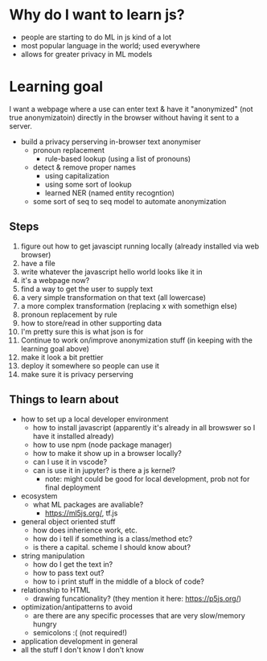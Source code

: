 # Why do I want to learn js?

* people are starting to do ML in js kind of a lot
* most popular language in the world; used everywhere
* allows for greater privacy in ML models

# Learning goal

I want a webpage where a use can enter text & have it "anonymized" (not true anonymizatoin) directly in the browser without having it sent to a server.

* build a privacy perserving in-browser text anonymiser
  * pronoun replacement
    * rule-based lookup (using a list of pronouns)
  * detect & remove proper names
    * using capitalization
    * using some sort of lookup 
    * learned NER (named entity recogntion)
  * some sort of seq to seq model to automate anonymization

## Steps

1. figure out how to get javascipt running locally (already installed via web browser)
  1. have a file
  2. write whatever the javascript hello world looks like it in
  3. it's a webpage now?
2. find a way to get the user to supply text
3. a very simple transformation on that text (all lowercase)
4. a more complex transformation (replacing x with somethign else)
  1. pronoun replacement by rule
5. how to store/read in other supporting data
  1. I'm pretty sure this is what json is for
6. Continue to work on/improve anonymization stuff (in keeping with the learning goal above)
7. make it look a bit prettier
8. deploy it somewhere so people can use it
  1. make sure it is privacy perserving

## Things to learn about

* how to set up a local developer environment
  * how to install javascript (apparently it's already in all browswer so I have it installed already)
  * how to use npm (node package manager)
  * how to make it show up in a browser locally? 
  * can I use it in vscode?
  * can is use it in jupyter? is there a js kernel?
    * note: might could be good for local development, prob not for final deployment
* ecosystem
  * what ML packages are avaliable?
    * https://ml5js.org/, tf.js
* general object oriented stuff
  * how does inherience work, etc.
  * how do i tell if something is a class/method etc?
  * is there a capital. scheme I should know about? 
* string manipulation
  * how do I get the text in? 
  * how to pass text out?
  * how to i print stuff in the middle of a block of code?
* relationship to HTML
  * drawing funcationality? (they mention it here: https://p5js.org/)
* optimization/antipatterns to avoid
  * are there are any specific processes that are very slow/memory hungry
  *  semicolons :( (not required!)
* application development in general
* all the stuff I don't know I don't know
